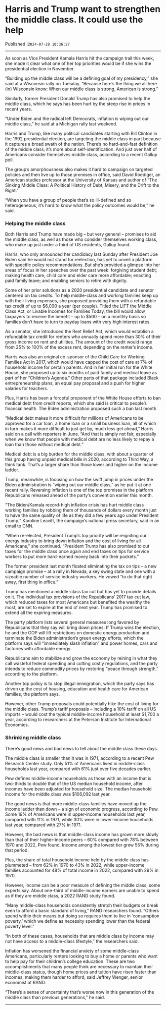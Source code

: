 # Harris and Trump want to strengthen the middle class. It could use the help

Published :`2024-07-28 10:36:27`

---

As soon as Vice President Kamala Harris hit the campaign trail this week, she made it clear what one of her top priorities would be if she wins the presidential election in November.

“Building up the middle class will be a defining goal of my presidency,” she said at a Wisconsin rally on Tuesday. “Because here’s the thing we all here (in) Wisconsin know: When our middle class is strong, American is strong.”

Similarly, former President Donald Trump has also promised to help the middle class, which he says has been hurt by the steep rise in prices in recent years.

“Under Biden and the radical left Democrats, inflation is wiping out our middle class,” he said at a Michigan rally last weekend.

Harris and Trump, like many political candidates starting with Bill Clinton in the 1992 presidential election, are targeting the middle class in part because it captures a broad swath of the nation. There’s no hard-and-fast definition of the middle class; it’s more about self-identification. And just over half of Americans consider themselves middle class, according to a recent Gallup poll.

The group’s amorphousness also makes it hard to campaign on targeted policies and then live up to those promises in office, said David Roediger, an American studies professor at the University of Kansas and author of “The Sinking Middle Class: A Political History of Debt, Misery, and the Drift to the Right.”

“When you have a group of people that’s so ill-defined and so heterogeneous, it’s hard to know what the policy outcomes would be,” he said.

### Helping the middle class

Both Harris and Trump have made big – but very general – promises to aid the middle class, as well as those who consider themselves working class, who make up just under a third of US residents, Gallup found.

Harris, who only announced her candidacy last Sunday after President Joe Biden said he would not stand for reelection, has yet to unveil a platform with specific policy recommendations. But she’s provided a glimpse into her areas of focus in her speeches over the past week: forgiving student debt; making health care, child care and elder care more affordable; enacting paid family leave; and enabling seniors to retire with dignity.

Some of her prior solutions as a 2020 presidential candidate and senator centered on tax credits. To help middle-class and working families keep up with their living expenses, she proposed providing them with a refundable tax credit of up to $6,000 a year (per couple). Titled the LIFT the Middle Class Act, or Livable Incomes for Families Today, the bill would allow taxpayers to receive the benefit – up to $500 – on a monthly basis so families don’t have to turn to payday loans with very high interest rates.

As a senator, she introduced the Rent Relief Act, which would establish a refundable tax credit for renters who annually spend more than 30% of their gross income on rent and utilities. The amount of the credit would range from 25% to 100% of the excess rent, depending on the renter’s income.

Harris was also an original co-sponsor of the Child Care for Working Families Act in 2017, which would have capped the cost of care at 7% of household income for certain parents. And in her initial run for the White House, she proposed up to six months of paid family and medical leave as part of her “Children’s Agenda.” Other parts of that package included Black entrepreneurship plans, an equal pay proposal and a push for higher salaries for teachers.

Plus, Harris has been a forceful proponent of the White House efforts to ban medical debt from credit reports, which she said is critical to people’s financial health. The Biden administration proposed such a ban last month.

“Medical debt makes it more difficult for millions of Americans to be approved for a car loan, a home loan or a small business loan, all of which in turn makes it more difficult to just get by, much less get ahead,” Harris said on a call with reporters in June. “And that is simply not fair, especially when we know that people with medical debt are no less likely to repay a loan than those without medical debt.”

Medical debt is a big burden for the middle class, with about a quarter of this group having unpaid medical bills in 2020, according to Third Way, a think tank. That’s a larger share than those lower and higher on the income ladder.

Trump, meanwhile, is focusing on how the swift jump in prices under the Biden administration is “wiping out our middle class,” as he put it at one recent rally. Reversing inflation is one of the top promises in the platform Republicans released ahead of the party’s convention earlier this month.

“The Biden/Kamala record-high inflation crisis has hurt middle class working families by robbing them of thousands of dollars every month just to have the same quality of life as they did a few years ago under President Trump,” Karoline Leavitt, the campaign’s national press secretary, said in an email to CNN.

“When re-elected, President Trump’s top priority will be reigniting our energy industry to bring down inflation and the cost of living for all Americans,” she continued. “President Trump has also promised to cut taxes for the middle class once again and end taxes on tips for service workers to put more hard-earned money back into their pockets.”

The former president last month floated eliminating the tax on tips – a new campaign promise – at a rally in Nevada, a key swing state and one with a sizeable number of service industry workers. He vowed “to do that right away, first thing in office.”

Trump has mentioned a middle-class tax cut but has yet to provide details on it. The individual tax provisions of the Republicans’ 2017 tax cut law, which reduced taxes for most Americans but benefited the wealthy the most, are set to expire at the end of next year. Trump has promised to extend all the expiring measures.

The party platform lists several general measures long favored by Republicans that they say will bring down prices. If Trump wins the election, he and the GOP will lift restrictions on domestic energy production and terminate the Biden administration’s green energy efforts, which the platform says will “immediately slash inflation” and power homes, cars and factories with affordable energy.

Republicans aim to stabilize and grow the economy by reining in what they call wasteful federal spending and cutting costly regulations, and the party intends to reduce commodity prices by restoring “peace through strength,” according to the platform.

Another top policy is to stop illegal immigration, which the party says has driven up the cost of housing, education and health care for American families, the platform says.

However, other Trump proposals could potentially hike the cost of living for the middle class. Trump’s tariff proposals – including a 10% tariff on all US imports – would cost the typical middle-income household at least $1,700 a year, according to researchers at the Peterson Institute for International Economics.

### Shrinking middle class

There’s good news and bad news to tell about the middle class these days.

The middle class is smaller than it was in 1971, according to a recent Pew Research Center study. Only 51% of Americans lived in middle-class households last year, compared with 61% just over five decades earlier.

Pew defines middle-income households as those with an income that is two-thirds to double that of the US median household income, after incomes have been adjusted for household size. The median household income for the middle class was $106,092 last year.

The good news is that more middle-class families have moved up the income ladder than down – a sign of economic progress, according to Pew. Some 19% of Americans were in upper-income households last year, compared with 11% in 1971, while 30% were in lower-income households last year, compared with 27% in 1971.

However, the bad news is that middle-class income has grown more slowly than that of their higher-income peers – 60% compared with 78% between 1970 and 2022, Pew found. Income among the lowest tier grew 55% during that period.

Plus, the share of total household income held by the middle class has plummeted – from 62% in 1970 to 43% in 2022, while upper-income families accounted for 48% of total income in 2022, compared with 29% in 1970.

However, income can be a poor measure of defining the middle class, some experts say. About one-third of middle-income earners are unable to spend as if they are middle class, a 2022 RAND study found.

“Many middle-class households consistently stretch their budgets or break even to afford a basic standard of living,” RAND researchers found. “Others spend within their means but doing so requires them to live in ‘consumption poverty,’ which we define as necessity spending lower than the federal poverty level.”

“In both of these cases, households that are middle class by income may not have access to a middle-class lifestyle,” the researchers said.

Inflation has worsened the financial anxiety of some middle-class Americans, particularly renters looking to buy a home or parents who want to help pay for their children’s college education. These are two accomplishments that many people think are necessary to maintain their middle-class status, though home prices and tuition have risen faster than incomes, making them harder to afford, said Jeffrey Wenger, senior economist at RAND.

“There’s a sense of uncertainty that’s worse now in this generation of the middle class than previous generations,” he said.

---

